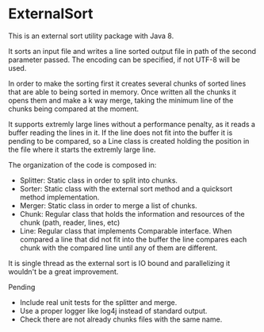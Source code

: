 # ExternalSort

This is an external sort utility package with Java 8.

It sorts an input file and writes a line sorted output file in path of the second parameter passed. The encoding can be specified,
if not UTF-8 will be used.

In order to make the sorting first it creates several chunks of sorted lines that are able to being sorted in memory. Once written 
all the chunks it opens them and make a k way merge, taking the minimum line of the chunks being compared at the moment.

It supports extremly large lines without a performance penalty, as it reads a buffer reading the lines in it. If the line does not fit into the buffer it is pending 
to be compared, so a Line class is created holding the position in the file where it starts the extremly large line.

The organization of the code is composed in:
* Splitter: Static class in order to split into chunks.
* Sorter: Static class with the external sort method and a quicksort method implementation.
* Merger: Static class in order to merge a list of chunks.
* Chunk: Regular class that holds the information and resources of the chunk (path, reader, lines, etc)
* Line: Regular class that implements Comparable interface. When compared a line that did not fit into the buffer the line compares
 each chunk with the compared line until any of them are different.
 
It is single thread as the external sort is IO bound and parallelizing it wouldn't be a great improvement.

Pending

- Include real unit tests for the splitter and merge.
- Use a proper logger like log4j instead of standard output.
- Check there are not already chunks files with the same name.
